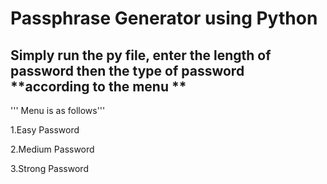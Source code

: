 # Passphrase Generator using Python
## Simply run the py file, enter the  **length** of password  then the type of password **according to the menu **

''' Menu is as follows'''

1.Easy Password

2.Medium Password

3.Strong Password
